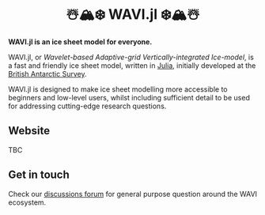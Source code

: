 <h1 align="center">
  ☃️🏔️❄️ WAVI.jl ❄️🏔️☃️
</h1>

**WAVI.jl is an ice sheet model for everyone.**

WAVI.jl, or _Wavelet-based Adaptive-grid Vertically-integrated Ice-model_, is a fast and friendly ice
sheet model, written in [Julia](https://julialang.org/), initially developed at
the [British Antarctic Survey](https://www.bas.ac.uk/).

WAVI.jl is designed to make ice sheet modelling more accessible to beginners and low-level users,
whilst including sufficient detail to be used for addressing cutting-edge research questions.

## Website
TBC

## Get in touch

Check our [discussions forum](https://github.com/orgs/WAVI-ice-sheet-model/discussions) for general purpose question around the WAVI ecosystem.
